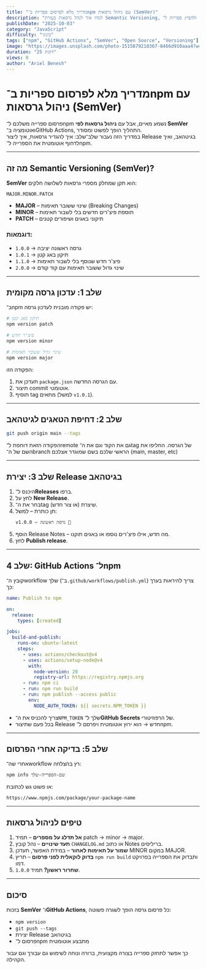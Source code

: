 ```yaml
---
title: "מדריך מלא לפרסום ספריות ב־npm עם ניהול גרסאות (SemVer)"
description: "למדו איך לנהל גרסאות בעזרת Semantic Versioning, ליצור ריליסים בגיטהאב, ולהפיץ ספריות ל־npm בצורה אוטומטית עם GitHub Actions."
publishDate: "2025-10-03"
category: "JavaScript"
difficulty: "בינוני"
tags: ["npm", "GitHub Actions", "SemVer", "Open Source", "Versioning"]
image: "https://images.unsplash.com/photo-1515879218367-8466d910aaa4?w=400&h=250&fit=crop"
duration: "25 דקות"
views: 0
author: "Ariel Benesh"
---
```


# מדריך מלא לפרסום ספריות ב־npm עם ניהול גרסאות (SemVer)

פרסום ספרייה משלכם ל־npm נשמע מאיים, אבל עם **ניהול גרסאות לפי SemVer** ואוטומציה ב־GitHub Actions, התהליך הופך לפשוט ומסודר.  
במדריך הזה נעבור שלב־שלב: איך להגדיר גרסאות, איך ליצור Release בגיטהאב, ואיך לדחוף אוטומטית את הספרייה ל־npm.

---

## מה זה Semantic Versioning (SemVer)?

**SemVer** הוא תקן שמחלק מספרי גרסאות לשלושה חלקים:

```
MAJOR.MINOR.PATCH
```

- **MAJOR** – שינוי ששובר תאימות (Breaking Changes)  
- **MINOR** – תוספת פיצ'רים חדשים בלי לשבור תאימות  
- **PATCH** – תיקוני באגים ושיפורים קטנים  

### דוגמאות:
- `1.0.0` → גרסה ראשונה יציבה  
- `1.0.1` → תיקון באג קטן  
- `1.1.0` → פיצ'ר חדש שנוסף בלי לשבור תאימות  
- `2.0.0` → שינוי גדול ששובר תאימות עם קוד קודם  

---

## שלב 1: עדכון גרסה מקומית

ב־npm יש פקודה מובנית לעדכון גרסה:

```bash
# תיקון באג קטן
npm version patch

# פיצ'ר חדש
npm version minor

# שינוי גדול ששובר תאימות
npm version major
```

הפקודה הזו:
1. תעדכן את `package.json` עם הגרסה החדשה.  
2. תיצור commit אוטומטי.  
3. תוסיף tag מתאים (למשל `v1.0.1`).  

---

## שלב 2: דחיפת הטאגים לגיטהאב

```bash
git push origin main --tags
```

הפקודה הזאת דוחפת ל־remote גם את הקוד וגם את ה־tag של הגרסה.
החליפו את השם של ה־branch הראשי שלכם בשם שמוגדר אצלכם (main, master, etc)

---

## שלב 3: יצירת Release בגיטהאב

1. היכנס ל־**Releases** ברפו.  
2. לחץ על **New Release**.  
3. בחר את ה־tag שיצרת (או צור חדש).  
4. תן כותרת – למשל:  
   ```
   v1.0.0 – גרסה ראשונה 🎉
   ```
5. הוסף Release Notes – מה חדש, אילו פיצ'רים נוספו או באגים תוקנו.  
6. לחץ **Publish release**.  

---

## שלב 4: GitHub Actions ל־npm

קובץ ה־workflow שלך (ב־`.github/workflows/publish.yml`) צריך להיראות בערך כך:

```yaml
name: Publish to npm

on:
  release:
    types: [created]

jobs:
  build-and-publish:
    runs-on: ubuntu-latest
    steps:
      - uses: actions/checkout@v4
      - uses: actions/setup-node@v4
        with:
          node-version: 20
          registry-url: https://registry.npmjs.org
      - run: npm ci
      - run: npm run build
      - run: npm publish --access public
        env:
          NODE_AUTH_TOKEN: ${{ secrets.NPM_TOKEN }}
```

- צריך להכניס את ה־`NPM_TOKEN` שלך ל־**GitHub Secrets** של הרפוזיטורי.  
- בכל פעם שתיצור Release חדש → הוא ירוץ אוטומטית ויפרסם ל־npm.  

---

## שלב 5: בדיקה אחרי הפרסום

אחרי שה־workflow רץ בהצלחה:  
```bash
npm info שם-הספרייה-שלך
```

או פשוט גש לכתובת:  
```
https://www.npmjs.com/package/your-package-name
```

---

## טיפים לניהול גרסאות

1. **אל תדלג על מספרים** – תמיד patch → minor → major.  
2. **תעד שינויים** – נהל קובץ `CHANGELOG.md` או כתוב Notes בריליסים.  
3. **שמור על תאימות לאחור** – במידת האפשר, תעדכן MINOR במקום MAJOR.  
4. **בדוק לוקאלית לפני פרסום** – תריץ `npm run build` ותבדוק את הספרייה בפרויקט דמו.  
5. **שחרור ראשון?** תמיד `1.0.0`.  

---

## סיכום

בזכות **SemVer** ו־**GitHub Actions**, כל פרסום גרסה הופך לשגרה פשוטה:  
- `npm version`  
- `git push --tags`  
- יצירת Release בגיטהאב  
- פרסום ל־npm מתבצע אוטומטית  

כך אפשר לתחזק ספרייה בצורה מקצועית, ברורה ונוחה לשימוש גם עבורך וגם עבור הקהילה.
